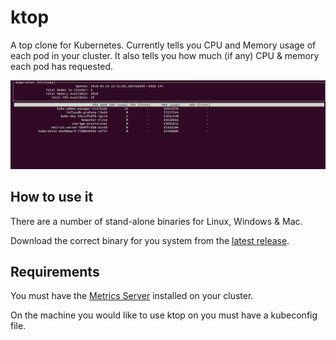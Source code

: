 # ktop

A top clone for Kubernetes.  Currently tells you CPU and Memory usage of each
pod in your cluster.  It also tells you how much (if any) CPU & memory each pod
has requested.

![ktop](docs/screenshot.png)

## How to use it

There are a number of stand-alone binaries for Linux, Windows & Mac.

Download the correct binary for you system from the
[latest release](releases/latest).

## Requirements

You must have the [Metrics Server](https://github.com/kubernetes-incubator/metrics-server)
installed on your cluster.

On the machine you would like to use ktop on you must have a kubeconfig file.
